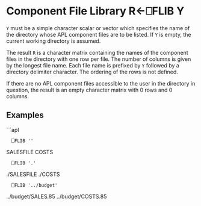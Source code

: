 <!-- Hidden search keywords -->
<div style="display: none;">
  ⎕FLIB FLIB
</div>






<h1 class="heading"><span class="name">Component File Library</span> <span class="command">R←⎕FLIB Y</span></h1>



`Y` must be a simple character scalar or vector which specifies the name of the directory whose APL component files are to be listed.  If `Y` is empty, the current working directory is assumed.


The result `R` is a character matrix containing the names of the component files in the directory with one row per file.  The number of columns is given by the longest file name.  Each file name is prefixed by `Y` followed by a directory delimiter character.  The ordering of the rows is not defined.



If there are no APL component files accessible to the user in the directory in question, the result is an empty character matrix with 0 rows and 0 columns.

<h2 class="example">Examples</h2>
```apl

      ⎕FLIB ''
SALESFILE
COSTS

      ⎕FLIB '.'
./SALESFILE
./COSTS

      ⎕FLIB '../budget'
../budget/SALES.85
../budget/COSTS.85
```


